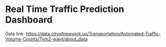 # Real Time Traffic Prediction Dashboard


Data link: https://data.cityofnewyork.us/Transportation/Automated-Traffic-Volume-Counts/7ym2-wayt/about_data